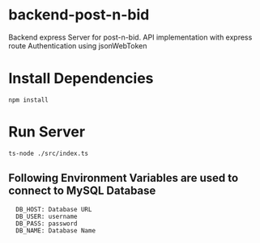 # backend-post-n-bid
Backend express Server for post-n-bid. API implementation with express route
Authentication using jsonWebToken

# Install Dependencies
```
npm install
```

# Run Server
```
ts-node ./src/index.ts
```

## Following Environment Variables are used to connect to MySQL Database
```
  DB_HOST: Database URL
  DB_USER: username
  DB_PASS: password
  DB_NAME: Database Name
```
